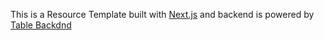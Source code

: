 This is a Resource Template built with [Next.js](https://nextjs.org/) and backend is powered by [Table Backdnd](https://tablebackend.com)
